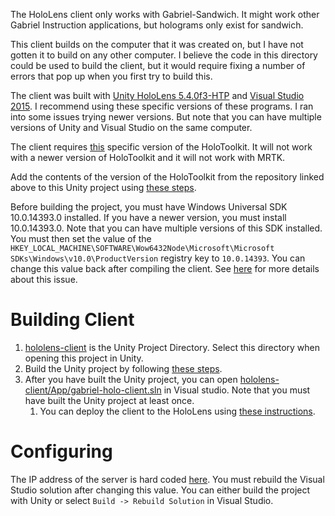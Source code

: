 The HoloLens client only works with Gabriel-Sandwich. It might work other Gabriel Instruction applications, but holograms only exist for sandwich. 

This client builds on the computer that it was created on, but I have not gotten it to build on any other computer. 
I believe the code in this directory could be used to build the client, but it would require fixing a number of errors that pop up
when you first try to build this. 

The client was built with [Unity HoloLens 5.4.0f3-HTP](http://beta.unity3d.com/download/b21dfedb4779/UnityDownloadAssistant.exe)
and [Visual Studio 2015](https://go.microsoft.com/fwlink/?LinkId=532606). I recommend using these specific versions of these programs. 
I ran into some issues trying newer versions. But note that you can have multiple versions of Unity and Visual Studio on the same computer.

The client requires [this](https://github.com/Microsoft/MixedRealityToolkit-Unity/tree/82fc64462b987f1d572d0db9bb3b39fe8f1a56f0) specific version of the 
HoloToolkit. It will not work with a newer version of HoloToolkit and it will not work with MRTK.

Add the contents of the version of the HoloToolkit from the repository linked above to this Unity project using 
[these steps](https://github.com/Microsoft/MixedRealityToolkit-Unity/blob/82fc64462b987f1d572d0db9bb3b39fe8f1a56f0/GettingStarted.md).

Before building the project, you must have Windows Universal SDK 10.0.14393.0 installed. If you have a newer version, you must install 10.0.14393.0.
Note that you can have multiple versions of this SDK installed.
You must then set the value of the `HKEY_LOCAL_MACHINE\SOFTWARE\Wow6432Node\Microsoft\Microsoft SDKs\Windows\v10.0\ProductVersion` registry key 
to `10.0.14393`. You can change this value back after compiling the client. See 
[here](https://forum.unity.com/threads/suddenly-unable-to-build-solutions-anymore.466066/#post-3034148) for more details about this issue.

# Building Client
1. [hololens-client](.) is the Unity Project Directory. Select this directory when opening this project in Unity.
2. Build the Unity project by following [these steps](https://github.com/Microsoft/MixedRealityToolkit-Unity/blob/82fc64462b987f1d572d0db9bb3b39fe8f1a56f0/GettingStarted.md#building-your-project-for-hololens).
3. After you have built the Unity project, you can open [hololens-client/App/gabriel-holo-client.sln](./App/gabriel-holo-client.sln) in Visual studio.
   Note that you must have built the Unity project at least once. 
   1. You can deploy the client to the HoloLens using [these instructions](https://docs.microsoft.com/en-us/windows/mixed-reality/using-visual-studio).
   
# Configuring 

The IP address of the server is hard coded [here](./Assets/Scripts/Const.cs). You must rebuild the Visual Studio solution
after changing this value. You can either build the project with Unity or select `Build -> Rebuild Solution` in Visual Studio.
